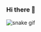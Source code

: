 ### Hi there 👋

![snake gif](https://github.com/Shivaraj-Padala/Shivaraj-Padala/blob/output/github-contribution-grid-snake.gif)
